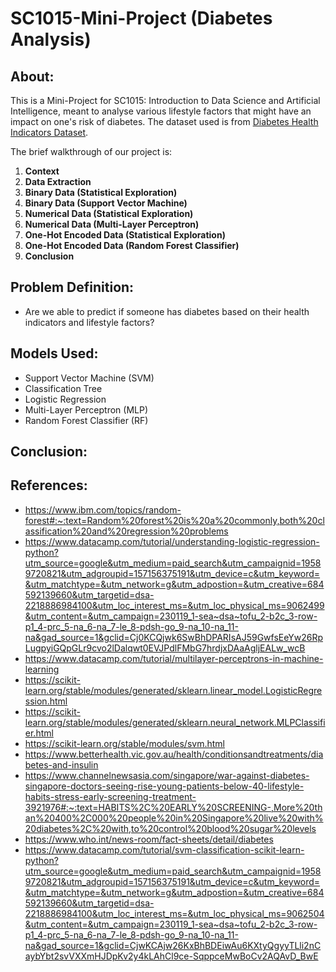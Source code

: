 # SC1015-Mini-Project (Diabetes Analysis)

## About:
This is a Mini-Project for SC1015: Introduction to Data Science and Artificial Intelligence, meant to analyse various lifestyle factors that might have an impact on one's risk of diabetes. The dataset used is from [Diabetes Health Indicators Dataset](https://www.kaggle.com/datasets/alexteboul/diabetes-health-indicators-dataset).

The brief walkthrough of our project is:

1. **Context**
2. **Data Extraction**
3. **Binary Data (Statistical Exploration)**
4. **Binary Data (Support Vector Machine)**
5. **Numerical Data (Statistical Exploration)**
6. **Numerical Data (Multi-Layer Perceptron)**
7. **One-Hot Encoded Data (Statistical Exploration)**
8. **One-Hot Encoded Data (Random Forest Classifier)**
9. **Conclusion**


## Problem Definition:
- Are we able to predict if someone has diabetes based on their health indicators and lifestyle factors?

## Models Used:
- Support Vector Machine (SVM)
- Classification Tree
- Logistic Regression
- Multi-Layer Perceptron (MLP)
- Random Forest Classifier (RF)

## Conclusion:


## References:
- https://www.ibm.com/topics/random-forest#:~:text=Random%20forest%20is%20a%20commonly,both%20classification%20and%20regression%20problems
- https://www.datacamp.com/tutorial/understanding-logistic-regression-python?utm_source=google&utm_medium=paid_search&utm_campaignid=19589720821&utm_adgroupid=157156375191&utm_device=c&utm_keyword=&utm_matchtype=&utm_network=g&utm_adpostion=&utm_creative=684592139660&utm_targetid=dsa-2218886984100&utm_loc_interest_ms=&utm_loc_physical_ms=9062499&utm_content=&utm_campaign=230119_1-sea~dsa~tofu_2-b2c_3-row-p1_4-prc_5-na_6-na_7-le_8-pdsh-go_9-na_10-na_11-na&gad_source=1&gclid=Cj0KCQjwk6SwBhDPARIsAJ59GwfsEeYw26RpLugpyiGQpGLr9cvo2lDalqwt0EVJPdlFMbG7hrdjxDAaAgljEALw_wcB
- https://www.datacamp.com/tutorial/multilayer-perceptrons-in-machine-learning
- https://scikit-learn.org/stable/modules/generated/sklearn.linear_model.LogisticRegression.html
- https://scikit-learn.org/stable/modules/generated/sklearn.neural_network.MLPClassifier.html
- https://scikit-learn.org/stable/modules/svm.html
- https://www.betterhealth.vic.gov.au/health/conditionsandtreatments/diabetes-and-insulin
- https://www.channelnewsasia.com/singapore/war-against-diabetes-singapore-doctors-seeing-rise-young-patients-below-40-lifestyle-habits-stress-early-screening-treatment-3921976#:~:text=HABITS%2C%20EARLY%20SCREENING-,More%20than%20400%2C000%20people%20in%20Singapore%20live%20with%20diabetes%2C%20with,to%20control%20blood%20sugar%20levels
- https://www.who.int/news-room/fact-sheets/detail/diabetes
- https://www.datacamp.com/tutorial/svm-classification-scikit-learn-python?utm_source=google&utm_medium=paid_search&utm_campaignid=19589720821&utm_adgroupid=157156375191&utm_device=c&utm_keyword=&utm_matchtype=&utm_network=g&utm_adpostion=&utm_creative=684592139660&utm_targetid=dsa-2218886984100&utm_loc_interest_ms=&utm_loc_physical_ms=9062504&utm_content=&utm_campaign=230119_1-sea~dsa~tofu_2-b2c_3-row-p1_4-prc_5-na_6-na_7-le_8-pdsh-go_9-na_10-na_11-na&gad_source=1&gclid=CjwKCAjw26KxBhBDEiwAu6KXtyQgyyTLli2nCaybYbt2svVXXmHJDpKv2y4kLAhCl9ce-SqppceMwBoCv2AQAvD_BwE

